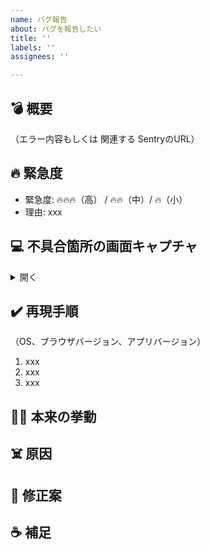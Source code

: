 ```yaml
---
name: バグ報告
about: バグを報告したい
title: ''
labels: ''
assignees: ''

---
```


## 💣 概要
（エラー内容もしくは 関連する SentryのURL）

## 🔥 緊急度
- 緊急度: 🔥🔥🔥（高） / 🔥🔥（中）/ 🔥（小）
- 理由: xxx

## 💻 不具合箇所の画面キャプチャ
<details>
<summary>開く</summary>

|画面A|画面B
|---|---
|（画面キャプチャ）|（画面キャプチャ）
</details>

## ✔️  再現手順
（OS、ブラウザバージョン、アプリバージョン）

1. xxx
2. xxx
3. xxx

## 🙆‍♂️ 本来の挙動

## ☠️ 原因

## 🤔 修正案

## ☕ 補足
